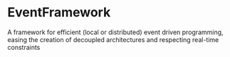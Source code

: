 # EventFramework
A framework for efficient (local or distributed) event driven programming, easing the creation of decoupled architectures and respecting real-time constraints
